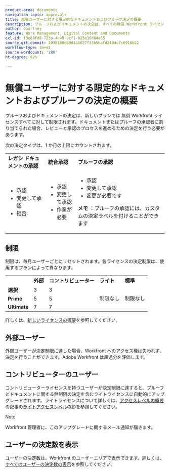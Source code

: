 ```yaml
---
product-area: documents
navigation-topic: approvals
title: 無償ユーザーに対する限定的なドキュメントおよびプルーフ決定の概要
description: プルーフおよびドキュメントの決定は、すべての無償 Workfront ライセンスで制限されています。制限は、毎月ユーザーごとにリセットされます。
author: Courtney
feature: Work Management, Digital Content and Documents
exl-id: f3e68fd8-723a-4e49-9cf1-823e36d04e55
source-git-commit: 4038180d69d4a8027f33b5bafd2104c7c6916b82
workflow-type: tm+mt
source-wordcount: '286'
ht-degree: 82%

---
```


# 無償ユーザーに対する限定的なドキュメントおよびプルーフの決定の概要

プルーフおよびドキュメントの決定は、新しいプランでは 無償 Workfront ライセンスすべてに対して制限されます。ドキュメントまたはプルーフの承認者に割り当てられた場合、レビューと承認のプロセスを進めるための決定を行う必要があります。

次の決定タイプは、1 か月の上限にカウントされます。

<table>
  <tr>

<td><strong> レガシ ドキュメントの承認 </strong> 
   </td>
   <td><strong> 統合承認 </strong> 
   </td>
   <td><strong> プルーフの承認 </strong> 
   </td>
  </tr>
  <tr>
   <td>
   <ul>
   <li>承認</li>
    <li>変更して承認</li>
     <li>拒否</li>
   </ul>
   </td>
   <td>
      <ul>
   <li>承認</li>
    <li>変更して承認</li>
     <li>作業が必要</li>
   </ul>
   </td>
   <td>
      <ul>
   <li>承認</li>
    <li>変更して承認</li>
     <li>変更が必要です</li>
   </ul>
   <p><strong> メモ </strong>：プルーフの承認には、カスタムの決定ラベルを付けることができます</p>
  </tr>
  </tr>
</table>



## 制限

制限は、毎月ユーザーごとにリセットされます。各ライセンスの決定制限は、使用するプランによって異なります。

<table>
  <tr>
   <td> 
   </td>
   <td><strong>外部</strong> 
   </td>
   <td><strong>コントリビューター</strong> 
   </td>
   <td><strong>ライト</strong> 
   </td>
   <td><strong>標準</strong> 
   </td>
  </tr>
  <tr>
   <td><strong>選択</strong> 
   </td>
   <td>3 
   </td>
   <td>3 
   </td>
   <td rowspan="3" >制限なし 
   </td>
   <td rowspan="3" >制限なし 
   </td>
  </tr>
  <tr>
   <td><strong>Prime</strong> 
   </td>
   <td>5 
   </td>
   <td>5 
   </td>
  </tr>
  <tr>
   <td><strong>Ultimate</strong> 
   </td>
   <td>7 
   </td>
   <td>7 
   </td>
  </tr>
</table>

詳しくは、[新しいライセンスの概要](/help/quicksilver/administration-and-setup/add-users/how-access-levels-work/licenses-overview.md)を参照してください。

## 外部ユーザー

外部ユーザーが決定制限に達した場合、Workfront へのアクセス権は失われず、決定を行うことができます。Adobe Workfront は超過分を評価します。

## コントリビューターのユーザー

コントリビューターライセンスを持つユーザーが決定制限に達すると、プルーフとドキュメントに関する無制限の決定を含むライトライセンスに自動的にアップグレードされます。ライトライセンスについて詳しくは、[アクセスレベルの概要](/help/quicksilver/administration-and-setup/add-users/how-access-levels-work/access-level-overview.md)の記事の[ライトアクセスレベル](/help/quicksilver/administration-and-setup/add-users/how-access-levels-work/access-level-overview.md)の節を参照してください。

>[!NOTE]
>
>Workfront 管理者に、このアップグレードに関するメール通知が届きます。


## ユーザーの決定数を表示

ユーザーの決定数は、Workfront のユーザーエリアで表示できます。詳しくは、[すべてのユーザーの決定数の表示](/help/quicksilver/review-and-approve-work/tips-tricks-troubleshooting-approvals/view-number-of-decisions-for-users.md)を参照してください。
